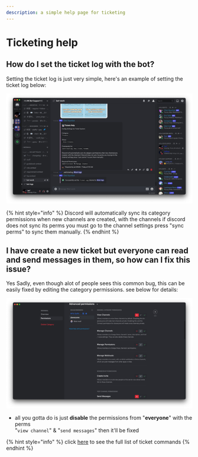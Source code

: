 ```yaml
---
description: a simple help page for ticketing
---
```


# Ticketing help

## How do I set the ticket log with the bot?

&#x20;Setting the ticket log is just very simple, here's an example of setting the ticket log below:

![and voila! we've got it!](../.gitbook/assets/image.png)

{% hint style="info" %}
Discord will automatically sync its category permissions when new channels are created, with the channels if discord does not sync its perms you must go to the channel settings press "sync perms" to sync them manually.
{% endhint %}

## I have create a new ticket but everyone can read and send messages in them, so how can I fix this issue?

Yes Sadly, even though alot of people sees this common bug, this can be easily fixed by editing the category permissions. see below for details:

![](<../.gitbook/assets/image (3).png>)

* all you gotta do is just **disable** the permissions from "**everyone**" with the perms \
  "`view channel`" & "`send messages`" then it'll be fixed

{% hint style="info" %}
click [here](https://kbot.gitbook.io/kbot-documentation/ticket-system) to see the full list of ticket commands
{% endhint %}
